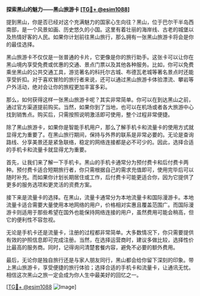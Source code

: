 **探索黑山的魅力——黑山旅游卡 [[TG💪+ @esim1088](https://t.me/s/esim1088)]**

提到黑山，你是否已经对这个充满魅力的国家心生向往？黑山，位于巴尔干半岛西南部，是一个风景如画、历史悠久的小国。这里有着壮丽的海岸线、古老的城堡以及热情好客的人民。如果你计划前往黑山旅行，那么拥有一张黑山旅游卡将会是你的最佳选择。

黑山旅游卡不仅仅是一张普通的卡片，它更像是你的旅行助手。这张卡可以让你在黑山境内享受免费或优惠的交通、景点门票以及其他各种服务。比如，你可以免费乘坐黑山的公共交通工具，游览著名的科托尔古城、布德瓦老城等著名景点时还能享受折扣。对于喜欢冒险的旅行者来说，还可以通过黑山旅游卡体验漂流、攀岩等户外活动，绝对会让你的旅程更加丰富多彩。

那么，如何获得这样一张黑山旅游卡呢？其实非常简单。你可以在到达黑山之前，通过官方渠道提前购买。当然，如果你到了当地，也可以在机场或者各大旅游中心找到销售点。购买后，只需按照说明激活即可使用，整个过程非常便捷。

除了黑山旅游卡，如果你是智能手机用户，那么了解手机卡和流量卡的使用方式就显得尤为重要了。在黑山旅行期间，保持与外界的联系是非常必要的。无论是查询路线、分享美景还是紧急联络，稳定的网络连接都是必不可少的。因此，选择合适的手机卡和流量卡就显得尤为重要。

首先，让我们来了解一下手机卡。黑山的手机卡通常分为预付费卡和后付费卡两种。预付费卡适合短期旅行者，你只需根据自己的需求充值即可，使用完毕后可以随时补充。而如果你计划长期居住或工作，后付费卡可能更适合你，因为它提供了更多的服务选项和更灵活的资费方案。

接下来是流量卡的选择。在黑山，流量卡通常分为本地流量卡和国际漫游卡。本地流量卡适合需要大量使用本地网络的用户，价格相对实惠且覆盖范围广。而国际漫游卡则适用于那些希望在国外也能保持网络连接的用户，虽然费用可能会稍高，但它的便利性不容忽视。

无论是手机卡还是流量卡，注册的过程都非常简单。大多数情况下，你只需要提供有效的护照信息即可完成注册。当然，在选择运营商时，建议多做比较，选择性价比最高的服务商。同时，记得询问清楚套餐内容，避免不必要的额外费用。

最后，无论你是独自旅行还是与家人朋友同行，黑山都会给你留下深刻的印象。带上黑山旅游卡，享受便捷的旅行体验；选择合适的手机卡和流量卡，让通讯无忧。相信这次黑山之旅一定会成为你人生中最美好的回忆之一。

[[TG💪+ @esim1088](https://t.me/s/esim1088) ![Image](https://i.postimg.cc/4NQfJmqS/Snipaste-2025-05-13-00-14-12.png)]